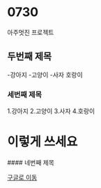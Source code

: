 # 0730

아주멋진 프로젝트

## 두번째 제목
-강아지
-고양이
-사자
호랑이

### 세번째 제목
1.강아지
2.고양이
3.사자
4.호랑이
  <h1> 이렇게 쓰세요</h1>
#### 네번째 제목

[구글로 이동](http://google.com)
